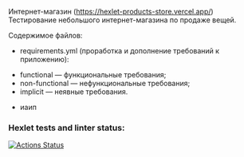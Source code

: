 Интернет-магазин (https://hexlet-products-store.vercel.app/)
Тестирование небольшого интернет-магазина по продаже вещей.

Содержимое файлов:
- requirements.yml (проработка и дополнение требований к приложению):
* functional — функциональные требования;
* non-functional — нефункциональные требования;
* implicit — неявные требования.
- иаип

### Hexlet tests and linter status:
[![Actions Status](https://github.com/ValeriaStroeva/qa-engineer-project-84/workflows/hexlet-check/badge.svg)](https://github.com/ValeriaStroeva/qa-engineer-project-84/actions)
